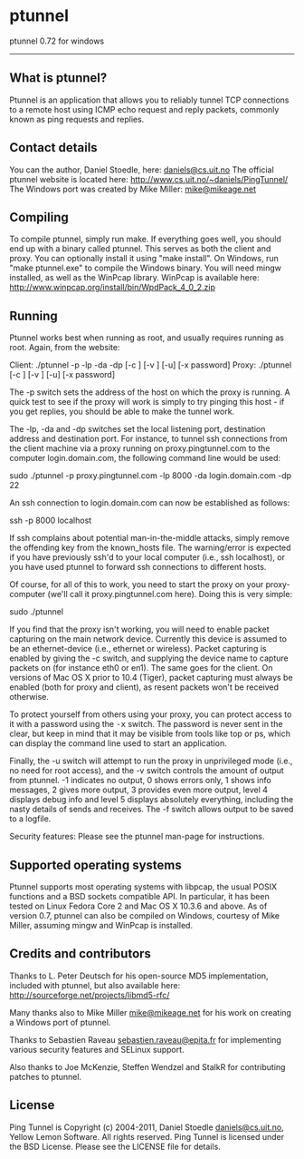 ptunnel
=======

ptunnel 0.72 for windows 

------------------------

What is ptunnel?
----------------
Ptunnel is an application that allows you to reliably tunnel TCP connections
to a remote host using ICMP echo request and reply packets, commonly known as
ping requests and replies.


Contact details
---------------
You can the author, Daniel Stoedle, here:
   <daniels@cs.uit.no>
The official ptunnel website is located here:
   <http://www.cs.uit.no/~daniels/PingTunnel/>
The Windows port was created by Mike Miller:
   <mike@mikeage.net>


Compiling
---------
To compile ptunnel, simply run make. If everything goes well, you should end up
with a binary called ptunnel. This serves as both the client and proxy. You can
optionally install it using "make install". On Windows, run "make ptunnel.exe"
to compile the Windows binary. You will need mingw installed, as well as the
WinPcap library. WinPcap is available here:
  <http://www.winpcap.org/install/bin/WpdPack_4_0_2.zip>


Running
-------
Ptunnel works best when running as root, and usually requires running as root.
Again, from the website:

Client: ./ptunnel -p <proxy address> -lp <listen port> -da <destination address>
                  -dp <dest port> [-c <network device>] [-v <verbosity>] [-u]
                  [-x password]
Proxy: ./ptunnel [-c <network device>] [-v <verbosity>] [-u] [-x password]

The -p switch sets the address of the host on which the proxy is running. A
quick test to see if the proxy will work is simply to try pinging this host -
if you get replies, you should be able to make the tunnel work.

The -lp, -da and -dp switches set the local listening port, destination address
and destination port. For instance, to tunnel ssh connections from the client
machine via a proxy running on proxy.pingtunnel.com to the computer
login.domain.com, the following command line would be used:

sudo ./ptunnel -p proxy.pingtunnel.com -lp 8000 -da login.domain.com -dp 22

An ssh connection to login.domain.com can now be established as follows:

ssh -p 8000 localhost

If ssh complains about potential man-in-the-middle attacks, simply remove the
offending key from the known_hosts file. The warning/error is expected if you
have previously ssh'd to your local computer (i.e., ssh localhost), or you have
used ptunnel to forward ssh connections to different hosts.

Of course, for all of this to work, you need to start the proxy on your
proxy-computer (we'll call it proxy.pingtunnel.com here). Doing this is very
simple:

sudo ./ptunnel

If you find that the proxy isn't working, you will need to enable packet
capturing on the main network device. Currently this device is assumed to be
an ethernet-device (i.e., ethernet or wireless). Packet capturing is enabled by
giving the -c switch, and supplying the device name to capture packets on (for
instance eth0 or en1). The same goes for the client. On versions of Mac OS X
prior to 10.4 (Tiger), packet capturing must always be enabled (both for proxy
and client), as resent packets won't be received otherwise.

To protect yourself from others using your proxy, you can protect access to it
with a password using the <tt>-x</tt> switch. The password is never sent in
the clear, but keep in mind that it may be visible from tools like top or ps,
which can display the command line used to start an application.

Finally, the -u switch will attempt to run the proxy in unprivileged mode (i.e.,
no need for root access), and the -v switch controls the amount of output from
ptunnel. -1 indicates no output, 0 shows errors only, 1 shows info messages, 2
gives more output, 3 provides even more output, level 4 displays debug info and
level 5 displays absolutely everything, including the nasty details of sends and
receives. The -f switch allows output to be saved to a logfile.

Security features: Please see the ptunnel man-page for instructions.


Supported operating systems
---------------------------
Ptunnel supports most operating systems with libpcap, the usual POSIX functions
and a BSD sockets compatible API. In particular, it has been tested on Linux
Fedora Core 2 and Mac OS X 10.3.6 and above. As of version 0.7, ptunnel can also
be compiled on Windows, courtesy of Mike Miller, assuming mingw and WinPcap is
installed.


Credits and contributors
------------------------
Thanks to L. Peter Deutsch for his open-source MD5 implementation, included with
ptunnel, but also available here:
http://sourceforge.net/projects/libmd5-rfc/

Many thanks also to Mike Miller <mike@mikeage.net> for his work on creating a
Windows port of ptunnel.

Thanks to Sebastien Raveau <sebastien.raveau@epita.fr> for implementing various
security features and SELinux support.

Also thanks to Joe McKenzie, Steffen Wendzel and StalkR for contributing patches to
ptunnel.

License
-------
Ping Tunnel is Copyright (c) 2004-2011, Daniel Stoedle <daniels@cs.uit.no>,
Yellow Lemon Software. All rights reserved. Ping Tunnel is licensed under the
BSD License. Please see the LICENSE file for details.
